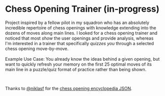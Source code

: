 # Chess Opening Trainer (in-progress)

Project inspired by a fellow pilot in my squadron who has an absolutely incredible repertoire of chess openings with knowledge extending into the dozens of moves along main lines. I looked for a chess opening trainer and noticed that most *show* the user openings and provide analysis, whereas I'm interested in a trainer that specifically *quizzes you* through a selected chess opening move-by-move. </br> </br> 
Example Use Case: You already know the ideas behind a given opening, but want to quickly refresh your memory on the first 25 optimal moves of its main line in a puzzle/quiz format of practice rather than being shown.

</br>

Thanks to [@niklasf](https://github.com/niklasf) for the [chess opening encyclopedia JSON](https://github.com/GeoffreyFClark/chess-opening-trainer/blob/main/chess_opening_encyclopedia.json).
